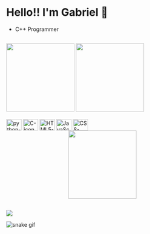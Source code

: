 # Hello!! I'm Gabriel 👋
- C++ Programmer

##
<div>
  <img height="180em" src="https://github-readme-stats.vercel.app/api?username=gabrieldfr&show_icons=true&theme=radical&include_all_commits=true&count_private=true"/>
  <img height="180em" src="https://github-readme-stats.vercel.app/api/top-langs/?username=gabrieldfr&layout=compact&langs_count=168&theme=radical"/>
</div>
<div style="display: inline_block"> <br>
  <img align="center" alt="python-icon" height="30" width="40" src="https://cdn.jsdelivr.net/gh/devicons/devicon/icons/python/python-original.svg"/>
  <img align="center" alt="C-icon" height="30" width="40" src="https://cdn.jsdelivr.net/gh/devicons/devicon/icons/c/c-original.svg"/>
  <img align="center" alt="HTML5-icon" height="30" width="40" src="https://cdn.jsdelivr.net/gh/devicons/devicon/icons/html5/html5-original.svg"/>
  <img align="center" alt="JavaScript-icon" height="30" width="40" src="https://cdn.jsdelivr.net/gh/devicons/devicon/icons/javascript/javascript-original.svg"/>
  <img align="center" alt="CSS-icon" height="30" width="40" src="https://cdn.jsdelivr.net/gh/devicons/devicon/icons/css3/css3-original.svg"/>
  <div style="display: flex; justify-content: center;">
  <img align="right" height="180em" src="https://cdn.discordapp.com/attachments/722876275173359663/1140373187788541992/pixel_cat.gif">
  </div>
</div>

##
<div>
  <a href="www.linkedin.com/in/gabrieldiegues" target="_blank"><img src="https://img.shields.io/badge/LinkedIn-0077B5?style=for-the-badge&logo=linkedin&logoColor=white" target="_blank"></a>
</div>

![snake gif](https://github.com/gabrieldfr/gabrieldfr/blob/output/github-contribution-grid-snake.svg)

